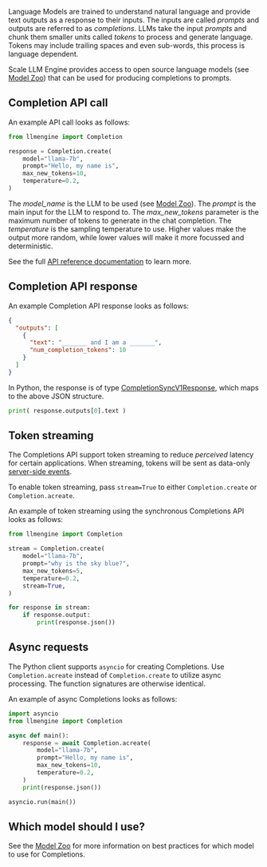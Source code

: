 Language Models are trained to understand natural language and provide text outputs as a response to their inputs. The inputs are called _prompts_ and outputs are referred to as _completions_. LLMs take the input _prompts_ and chunk them smaller units called _tokens_ to process and generate language. Tokens may include trailing spaces and even sub-words, this process is language dependent.

Scale LLM Engine provides access to open source language models (see [Model Zoo](../../model_zoo)) that can be used for producing completions to prompts.

## Completion API call

An example API call looks as follows:

```python
from llmengine import Completion

response = Completion.create(
    model="llama-7b",
    prompt="Hello, my name is",
    max_new_tokens=10,
    temperature=0.2,
)
```

The _model_name_ is the LLM to be used (see [Model Zoo](../../model_zoo)).
The _prompt_ is the main input for the LLM to respond to.
The _max_new_tokens_ parameter is the maximum number of tokens to generate in the chat completion.
The _temperature_ is the sampling temperature to use. Higher values make the output more random, while lower values will make it more focussed and deterministic.

See the full [API reference documentation](../../api/python_client/#llmengine.Completion) to learn more.

## Completion API response

An example Completion API response looks as follows:

```json
{
  "outputs": [
    {
      "text": "_______ and I am a _______",
      "num_completion_tokens": 10
    }
  ]
}
```

In Python, the response is of type [CompletionSyncV1Response](../../api/python_client/#llmengine.CompletionSyncV1Response), which maps to the above JSON structure.

```python
print( response.outputs[0].text )
```

## Token streaming

The Completions API support token streaming to reduce _perceived_ latency for certain applications. When streaming,
tokens will be sent as data-only [server-side events](https://developer.mozilla.org/en-US/docs/Web/API/Server-sent_events/Using_server-sent_events#event_stream_format).

To enable token streaming, pass `stream=True` to either `Completion.create` or `Completion.acreate`.

An example of token streaming using the synchronous Completions API looks as follows:

```python
from llmengine import Completion

stream = Completion.create(
    model="llama-7b",
    prompt="why is the sky blue?",
    max_new_tokens=5,
    temperature=0.2,
    stream=True,
)

for response in stream:
    if response.output:
        print(response.json())
```

## Async requests

The Python client supports `asyncio` for creating Completions. Use `Completion.acreate` instead of `Completion.create`
to utilize async processing. The function signatures are otherwise identical.

An example of async Completions looks as follows:

```python
import asyncio
from llmengine import Completion

async def main():
    response = await Completion.acreate(
        model="llama-7b",
        prompt="Hello, my name is",
        max_new_tokens=10,
        temperature=0.2,
    )
    print(response.json())

asyncio.run(main())
```

## Which model should I use?

See the [Model Zoo](../../model_zoo) for more information on best practices for which model to use for Completions.
